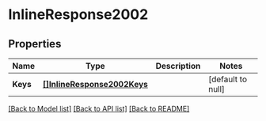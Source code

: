 # InlineResponse2002

## Properties
Name | Type | Description | Notes
------------ | ------------- | ------------- | -------------
**Keys** | [**[]InlineResponse2002Keys**](inline_response_200_2_keys.md) |  | [default to null]

[[Back to Model list]](../README.md#documentation-for-models) [[Back to API list]](../README.md#documentation-for-api-endpoints) [[Back to README]](../README.md)

